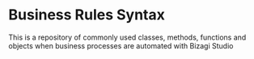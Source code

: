# Business Rules Syntax

This is a repository of commonly used classes, methods, functions and objects when business processes are automated with Bizagi Studio
